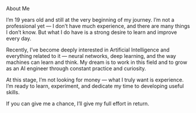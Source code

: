 About Me

I’m 19 years old and still at the very beginning of my journey.
I’m not a professional yet — I don’t have much experience, and there are many things I don’t know.
But what I do have is a strong desire to learn and improve every day.

Recently, I’ve become deeply interested in Artificial Intelligence and everything related to it — neural networks, deep learning, and the way machines can learn and think.
My dream is to work in this field and to grow as an AI engineer through constant practice and curiosity.

At this stage, I’m not looking for money — what I truly want is experience.
I’m ready to learn, experiment, and dedicate my time to developing useful skills.

If you can give me a chance, I’ll give my full effort in return.
